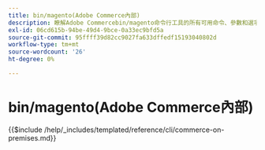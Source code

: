 ```yaml
---
title: bin/magento(Adobe Commerce內部)
description: 瞭解Adobe Commercebin/magento命令行工具的所有可用命令、參數和選項。
exl-id: 06cd615b-94be-49d4-9bce-0a33ec9bfd5a
source-git-commit: 95ffff39d82cc9027fa633dffedf15193040802d
workflow-type: tm+mt
source-wordcount: '26'
ht-degree: 0%

---
```


# bin/magento(Adobe Commerce內部)

{{$include /help/_includes/templated/reference/cli/commerce-on-premises.md}}
